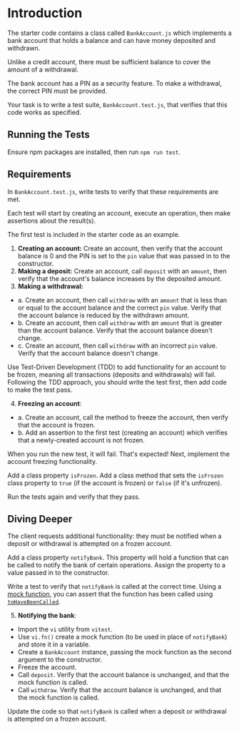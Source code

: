 # Introduction

The starter code contains a class called `BankAccount.js` which implements a bank account that holds a balance and can have money deposited and withdrawn.

Unlike a credit account, there must be sufficient balance to cover the amount of a withdrawal.

The bank account has a PIN as a security feature. To make a withdrawal, the correct PIN must be provided.

Your task is to write a test suite, `BankAccount.test.js`, that verifies that this code works as specified.

## Running the Tests

Ensure npm packages are installed, then run `npm run test`.

## Requirements

In `BankAccount.test.js`, write tests to verify that these requirements are met.

Each test will start by creating an account, execute an operation, then make assertions about the result(s).

The first test is included in the starter code as an example.

1. **Creating an account:** Create an account, then verify that the account balance is 0 and the PIN is set to the `pin` value that was passed in to the constructor.
2. **Making a deposit:** Create an account, call `deposit` with an `amount`, then verify that the account's balance increases by the deposited amount.
3. **Making a withdrawal:**

- a. Create an account, then call `withdraw` with an `amount` that is less than or equal to the account balance and the correct `pin` value. Verify that the account balance is reduced by the withdrawn amount.
- b. Create an account, then call `withdraw` with an `amount` that is greater than the account balance. Verify that the account balance doesn't change.
- c. Create an account, then call `withdraw` with an incorrect `pin` value. Verify that the account balance doesn't change.

Use Test-Driven Development (TDD) to add functionality for an account to be frozen, meaning all transactions (deposits and withdrawals) will fail. Following the TDD approach, you should write the test first, then add code to make the test pass.

4. **Freezing an account**:

- a. Create an account, call the method to freeze the account, then verify that the account is frozen.
- b. Add an assertion to the first test (creating an account) which verifies that a newly-created account is not frozen.

When you run the new test, it will fail. That's expected! Next, implement the account freezing functionality.

Add a class property `isFrozen`. Add a class method that sets the `isFrozen` class property to `true` (if the account is frozen) or `false` (if it's unfrozen).

Run the tests again and verify that they pass.

## Diving Deeper

The client requests additional functionality: they must be notified when a deposit or withdrawal is attempted on a frozen account.

Add a class property `notifyBank`. This property will hold a function that can be called to notify the bank of certain operations. Assign the property to a value passed in to the constructor.

Write a test to verify that `notifyBank` is called at the correct time. Using a [mock function](https://vitest.dev/api/mock.html#mock-functions), you can assert that the function has been called using [`toHaveBeenCalled`](https://vitest.dev/api/expect.html#tohavebeencalled).

5. **Notifying the bank**:

- Import the `vi` utility from `vitest`.
- Use `vi.fn()` create a mock function (to be used in place of `notifyBank`) and store it in a variable.
- Create a `BankAccount` instance, passing the mock function as the second argument to the constructor.
- Freeze the account.
- Call `deposit`. Verify that the account balance is unchanged, and that the mock function is called.
- Call `withdraw`. Verify that the account balance is unchanged, and that the mock function is called.

Update the code so that `notifyBank` is called when a deposit or withdrawal is attempted on a frozen account.
